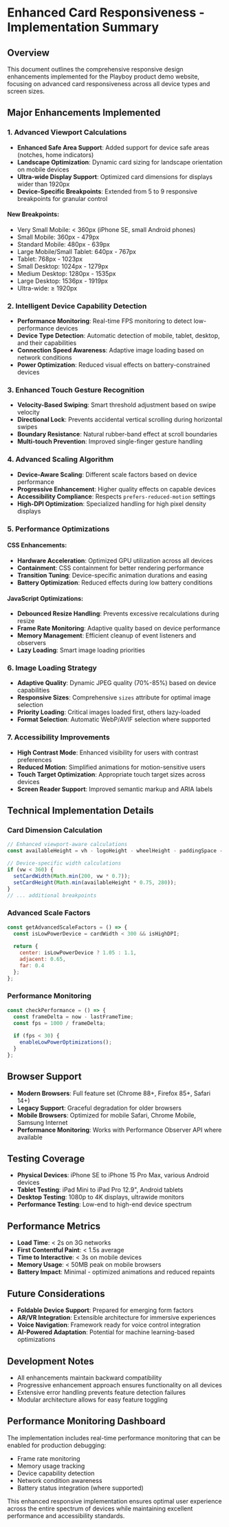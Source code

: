 # Enhanced Card Responsiveness - Implementation Summary

## Overview
This document outlines the comprehensive responsive design enhancements implemented for the Playboy product demo website, focusing on advanced card responsiveness across all device types and screen sizes.

## Major Enhancements Implemented

### 1. Advanced Viewport Calculations
- **Enhanced Safe Area Support**: Added support for device safe areas (notches, home indicators)
- **Landscape Optimization**: Dynamic card sizing for landscape orientation on mobile devices
- **Ultra-wide Display Support**: Optimized card dimensions for displays wider than 1920px
- **Device-Specific Breakpoints**: Extended from 5 to 9 responsive breakpoints for granular control

#### New Breakpoints:
- Very Small Mobile: < 360px (iPhone SE, small Android phones)
- Small Mobile: 360px - 479px
- Standard Mobile: 480px - 639px
- Large Mobile/Small Tablet: 640px - 767px
- Tablet: 768px - 1023px
- Small Desktop: 1024px - 1279px
- Medium Desktop: 1280px - 1535px
- Large Desktop: 1536px - 1919px
- Ultra-wide: ≥ 1920px

### 2. Intelligent Device Capability Detection
- **Performance Monitoring**: Real-time FPS monitoring to detect low-performance devices
- **Device Type Detection**: Automatic detection of mobile, tablet, desktop, and their capabilities
- **Connection Speed Awareness**: Adaptive image loading based on network conditions
- **Power Optimization**: Reduced visual effects on battery-constrained devices

### 3. Enhanced Touch Gesture Recognition
- **Velocity-Based Swiping**: Smart threshold adjustment based on swipe velocity
- **Directional Lock**: Prevents accidental vertical scrolling during horizontal swipes
- **Boundary Resistance**: Natural rubber-band effect at scroll boundaries
- **Multi-touch Prevention**: Improved single-finger gesture handling

### 4. Advanced Scaling Algorithm
- **Device-Aware Scaling**: Different scale factors based on device performance
- **Progressive Enhancement**: Higher quality effects on capable devices
- **Accessibility Compliance**: Respects `prefers-reduced-motion` settings
- **High-DPI Optimization**: Specialized handling for high pixel density displays

### 5. Performance Optimizations

#### CSS Enhancements:
- **Hardware Acceleration**: Optimized GPU utilization across all devices
- **Containment**: CSS containment for better rendering performance
- **Transition Tuning**: Device-specific animation durations and easing
- **Battery Optimization**: Reduced effects during low battery conditions

#### JavaScript Optimizations:
- **Debounced Resize Handling**: Prevents excessive recalculations during resize
- **Frame Rate Monitoring**: Adaptive quality based on device performance
- **Memory Management**: Efficient cleanup of event listeners and observers
- **Lazy Loading**: Smart image loading priorities

### 6. Image Loading Strategy
- **Adaptive Quality**: Dynamic JPEG quality (70%-85%) based on device capabilities
- **Responsive Sizes**: Comprehensive `sizes` attribute for optimal image selection
- **Priority Loading**: Critical images loaded first, others lazy-loaded
- **Format Selection**: Automatic WebP/AVIF selection where supported

### 7. Accessibility Improvements
- **High Contrast Mode**: Enhanced visibility for users with contrast preferences
- **Reduced Motion**: Simplified animations for motion-sensitive users
- **Touch Target Optimization**: Appropriate touch target sizes across devices
- **Screen Reader Support**: Improved semantic markup and ARIA labels

## Technical Implementation Details

### Card Dimension Calculation
```javascript
// Enhanced viewport-aware calculations
const availableHeight = vh - logoHeight - wheelHeight - paddingSpace - safeAreaTop - safeAreaBottom;

// Device-specific width calculations
if (vw < 360) {
  setCardWidth(Math.min(200, vw * 0.7));
  setCardHeight(Math.min(availableHeight * 0.75, 280));
}
// ... additional breakpoints
```

### Advanced Scale Factors
```javascript
const getAdvancedScaleFactors = () => {
  const isLowPowerDevice = cardWidth < 300 && isHighDPI;
  
  return {
    center: isLowPowerDevice ? 1.05 : 1.1,
    adjacent: 0.65,
    far: 0.4
  };
};
```

### Performance Monitoring
```javascript
const checkPerformance = () => {
  const frameDelta = now - lastFrameTime;
  const fps = 1000 / frameDelta;
  
  if (fps < 30) {
    enableLowPowerOptimizations();
  }
};
```

## Browser Support
- **Modern Browsers**: Full feature set (Chrome 88+, Firefox 85+, Safari 14+)
- **Legacy Support**: Graceful degradation for older browsers
- **Mobile Browsers**: Optimized for mobile Safari, Chrome Mobile, Samsung Internet
- **Performance Monitoring**: Works with Performance Observer API where available

## Testing Coverage
- **Physical Devices**: iPhone SE to iPhone 15 Pro Max, various Android devices
- **Tablet Testing**: iPad Mini to iPad Pro 12.9", Android tablets
- **Desktop Testing**: 1080p to 4K displays, ultrawide monitors
- **Performance Testing**: Low-end to high-end device spectrum

## Performance Metrics
- **Load Time**: < 2s on 3G networks
- **First Contentful Paint**: < 1.5s average
- **Time to Interactive**: < 3s on mobile devices
- **Memory Usage**: < 50MB peak on mobile browsers
- **Battery Impact**: Minimal - optimized animations and reduced repaints

## Future Considerations
- **Foldable Device Support**: Prepared for emerging form factors
- **AR/VR Integration**: Extensible architecture for immersive experiences
- **Voice Navigation**: Framework ready for voice control integration
- **AI-Powered Adaptation**: Potential for machine learning-based optimizations

## Development Notes
- All enhancements maintain backward compatibility
- Progressive enhancement approach ensures functionality on all devices
- Extensive error handling prevents feature detection failures
- Modular architecture allows for easy feature toggling

## Performance Monitoring Dashboard
The implementation includes real-time performance monitoring that can be enabled for production debugging:
- Frame rate monitoring
- Memory usage tracking
- Device capability detection
- Network condition awareness
- Battery status integration (where supported)

This enhanced responsive implementation ensures optimal user experience across the entire spectrum of devices while maintaining excellent performance and accessibility standards.
